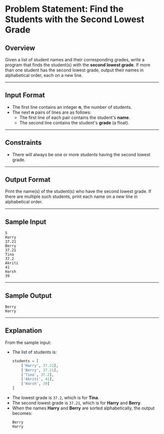 # Problem Statement: Find the Students with the Second Lowest Grade

## Overview

Given a list of student names and their corresponding grades, write a program that finds the student(s) with the **second lowest grade**. If more than one student has the second lowest grade, output their names in alphabetical order, each on a new line.

---

## Input Format

- The first line contains an integer **n**, the number of students.
- The next **n** pairs of lines are as follows:
  - The first line of each pair contains the student's **name**.
  - The second line contains the student's **grade** (a float).

---

## Constraints

- There will always be one or more students having the second lowest grade.

---

## Output Format

Print the name(s) of the student(s) who have the second lowest grade. If there are multiple such students, print each name on a new line in alphabetical order.

---

## Sample Input

```
5
Harry
37.21
Berry
37.21
Tina
37.2
Akriti
41
Harsh
39
```

---

## Sample Output

```
Berry
Harry
```

---

## Explanation

From the sample input:

- The list of students is:
  ```python
  students = [
      ['Harry', 37.21],
      ['Berry', 37.21],
      ['Tina', 37.2],
      ['Akriti', 41],
      ['Harsh', 39]
  ]
  ```
- The lowest grade is `37.2`, which is for **Tina**.
- The second lowest grade is `37.21`, which is for **Harry** and **Berry**.
- When the names **Harry** and **Berry** are sorted alphabetically, the output becomes:
  ```
  Berry
  Harry
  ```
